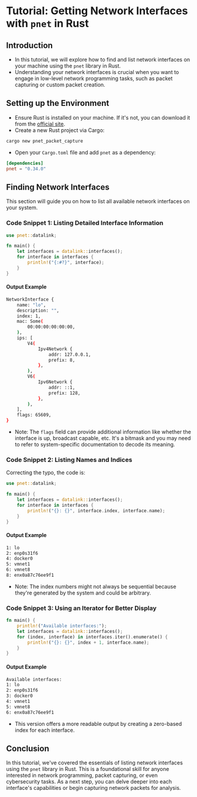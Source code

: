 # Tutorial: Getting Network Interfaces with `pnet` in Rust

## Introduction
- In this tutorial, we will explore how to find and list network interfaces on your machine using the `pnet` library in Rust. 
- Understanding your network interfaces is crucial when you want to engage in low-level network programming tasks, such as packet capturing or custom packet creation.

## Setting up the Environment
- Ensure Rust is installed on your machine. If it's not, you can download it from the [official site](https://www.rust-lang.org/).
- Create a new Rust project via Cargo:
```bash
cargo new pnet_packet_capture
```
- Open your `Cargo.toml` file and add `pnet` as a dependency:
```toml
[dependencies]
pnet = "0.34.0"
```

## Finding Network Interfaces
This section will guide you on how to list all available network interfaces on your system.

### Code Snippet 1: Listing Detailed Interface Information

```rust
use pnet::datalink;

fn main() {
    let interfaces = datalink::interfaces();
    for interface in interfaces {
        println!("{:#?}", interface);
    }
}
```

#### Output Example

```bash
NetworkInterface {
    name: "lo",
    description: "",
    index: 1,
    mac: Some(
        00:00:00:00:00:00,
    ),
    ips: [
        V4(
            Ipv4Network {
                addr: 127.0.0.1,
                prefix: 8,
            },
        ),
        V6(
            Ipv6Network {
                addr: ::1,
                prefix: 128,
            },
        ),
    ],
    flags: 65609,
}
```
- Note: The `flags` field can provide additional information like whether the interface is up, broadcast capable, etc. It's a bitmask and you may need to refer to system-specific documentation to decode its meaning.

### Code Snippet 2: Listing Names and Indices

Correcting the typo, the code is:

```rust
use pnet::datalink;

fn main() {
    let interfaces = datalink::interfaces();
    for interface in interfaces {
        println!("{}: {}", interface.index, interface.name);
    }
}
```

#### Output Example

```bash
1: lo
2: enp0s31f6
4: docker0
5: vmnet1
6: vmnet8
8: enx0a87c76ee9f1
```

- Note: The index numbers might not always be sequential because they're generated by the system and could be arbitrary.

### Code Snippet 3: Using an Iterator for Better Display

```rust
fn main() {
    println!("Available interfaces:");
    let interfaces = datalink::interfaces();
    for (index, interface) in interfaces.iter().enumerate() {
        println!("{}: {}", index + 1, interface.name);
    }
}
```

#### Output Example

```bash
Available interfaces:
1: lo
2: enp0s31f6
3: docker0
4: vmnet1
5: vmnet8
6: enx0a87c76ee9f1
```
- This version offers a more readable output by creating a zero-based index for each interface.

## Conclusion
In this tutorial, we've covered the essentials of listing network interfaces using the `pnet` library in Rust. This is a foundational skill for anyone interested in network programming, packet capturing, or even cybersecurity tasks. As a next step, you can delve deeper into each interface's capabilities or begin capturing network packets for analysis.
